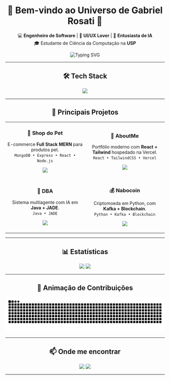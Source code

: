 <!-- PERFIL GITHUB - MUKETAUEDA -->
<div align="center">

# 🌌 Bem-vindo ao Universo de Gabriel Rosati 🚀

💻 **Engenheiro de Software** | 🎨 **UI/UX Lover** | 🤖 **Entusiasta de IA**  
🎓 Estudante de Ciência da Computação na **USP**

<img src="https://readme-typing-svg.herokuapp.com?font=Fira+Code&size=22&pause=1000&color=58A6FF&center=true&vCenter=true&width=550&lines=Desenvolvedor+Full+Stack;Apaixonado+por+Tecnologia;Sempre+aprendendo+coisas+novas;Foco+em+IA+e+Inovação" alt="Typing SVG" />

---

## 🛠️ Tech Stack
<img src="https://skillicons.dev/icons?i=python,java,c,cpp,javascript,typescript,react,vue,tailwind,html,css,nodejs,express,aws,kafka,mysql,numpy,jupyter" />

---

## 🚀 Principais Projetos

<table>
<tr>
<td align="center" width="270">
  
### 🐾 Shop do Pet  
E-commerce **Full Stack MERN** para produtos pet.  
`MongoDB • Express • React • Node.js`
  
<a href="https://github.com/MuketaUeda/projetoWebDev"><img src="https://img.shields.io/badge/Fullstack-blue?style=for-the-badge&logo=react" /></a>
  
</td>

<td align="center" width="270">

### 💼 AboutMe  
Portfólio moderno com **React + Tailwind** hospedado na Vercel.  
`React • TailwindCSS • Vercel`

<a href="https://github.com/MuketaUeda/AboutME"><img src="https://img.shields.io/badge/Frontend-purple?style=for-the-badge&logo=tailwindcss" /></a>

</td>
</tr>

<tr>
<td align="center">

### 🤖 DBA  
Sistema multiagente com IA em **Java + JADE**.  
`Java • JADE`

<a href="https://github.com/MuketaUeda/DBA-2"><img src="https://img.shields.io/badge/IA-green?style=for-the-badge&logo=java" /><a/>

</td>

<td align="center">

### 💰 Nabocoin  
Criptomoeda em Python, com **Kafka + Blockchain**.  
`Python • Kafka • Blockchain`

<a href="https://github.com/MuketaUeda/NaboCoin"><img src="https://img.shields.io/badge/Blockchain-black?style=for-the-badge&logo=python" /></a>

</td>
</tr>
</table>

---

## 📊 Estatísticas

<p align="center">
<img height="180em" src="https://github-readme-stats.vercel.app/api?username=MuketaUeda&show_icons=true&theme=tokyonight&hide_border=true" />
<img height="180em" src="https://github-readme-stats.vercel.app/api/top-langs/?username=MuketaUeda&layout=compact&theme=tokyonight&hide_border=true" />
</p>

---

## 🌌 Animação de Contribuições
<!-- Contribution snake (gerado automaticamente pelo workflow) -->
<picture>
  <source media="(prefers-color-scheme: dark)" srcset="https://raw.githubusercontent.com/MuketaUeda/MuketaUeda/output/github-contribution-grid-snake-dark.svg" />
  <source media="(prefers-color-scheme: light)" srcset="https://raw.githubusercontent.com/MuketaUeda/MuketaUeda/output/github-contribution-grid-snake.svg" />
  <img alt="Snake animation" src="https://raw.githubusercontent.com/MuketaUeda/MuketaUeda/output/github-contribution-grid-snake.svg" />
</picture>


---

## 📫 Onde me encontrar
<a href="https://br.linkedin.com/in/gabriel-tb-rosati"><img src="https://img.shields.io/badge/LinkedIn-0A66C2?style=for-the-badge&logo=linkedin" /></a>
<a href="https://gabriel-rosati.vercel.app/"><img src="https://img.shields.io/badge/Portfólio-000000?style=for-the-badge&logo=react" /></a>

---

</div>
